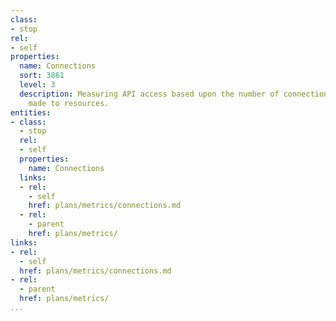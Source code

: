 ```yaml
---
class:
- stop
rel:
- self
properties:
  name: Connections
  sort: 3861
  level: 3
  description: Measuring API access based upon the number of connections or threads
    made to resources.
entities:
- class:
  - stop
  rel:
  - self
  properties:
    name: Connections
  links:
  - rel:
    - self
    href: plans/metrics/connections.md
  - rel:
    - parent
    href: plans/metrics/
links:
- rel:
  - self
  href: plans/metrics/connections.md
- rel:
  - parent
  href: plans/metrics/
...
```

